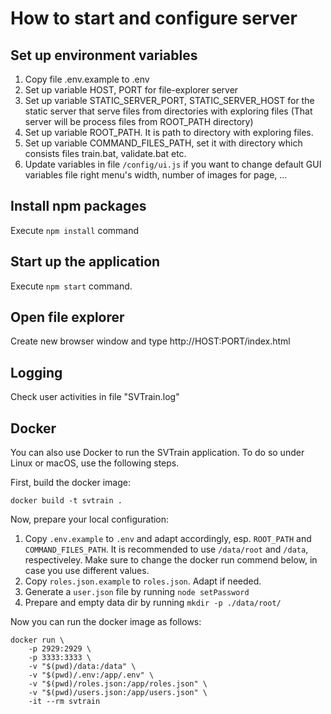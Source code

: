 # How to start and configure server

## Set up environment variables

1. Copy file .env.example to .env
2. Set up variable HOST, PORT for file-explorer server
3. Set up variable STATIC_SERVER_PORT, STATIC_SERVER_HOST for the static server that serve files from directories with exploring files (That server will be process files from ROOT_PATH directory)
4. Set up variable ROOT_PATH. It is path to directory with exploring files.
5. Set up variable COMMAND_FILES_PATH, set it with directory which consists files train.bat, validate.bat etc.
6. Update variables in file `/config/ui.js` if you want to change default GUI variables file right menu's width, number of images for page, ...

## Install npm packages

Execute `npm install` command

## Start up the application

Execute `npm start` command.

## Open file explorer

Create new browser window and type http://HOST:PORT/index.html

## Logging

Check user activities in file "SVTrain.log"

## Docker

You can also use Docker to run the SVTrain application. To do so under Linux or macOS, use the following steps.

First, build the docker image:

```
docker build -t svtrain .
```

Now, prepare your local configuration:
1. Copy `.env.example` to `.env` and adapt accordingly, esp. `ROOT_PATH` and `COMMAND_FILES_PATH`. It is recommended to use `/data/root` and `/data`, respectiveley. Make sure to change the docker run commend below, in case you use different values.
2. Copy `roles.json.example` to `roles.json`. Adapt if needed.
3. Generate a `user.json` file by running `node setPassword`
4. Prepare and empty data dir by running `mkdir -p ./data/root/`

Now you can run the docker image as follows:

```
docker run \
    -p 2929:2929 \
    -p 3333:3333 \
    -v "$(pwd)/data:/data" \
    -v "$(pwd)/.env:/app/.env" \
    -v "$(pwd)/roles.json:/app/roles.json" \
    -v "$(pwd)/users.json:/app/users.json" \
    -it --rm svtrain
```
